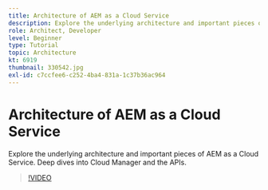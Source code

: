 ```yaml
---
title: Architecture of AEM as a Cloud Service
description: Explore the underlying architecture and important pieces of AEM as a Cloud Service. Deep dives into Cloud Manager and the APIs.
role: Architect, Developer
level: Beginner
type: Tutorial
topic: Architecture
kt: 6919
thumbnail: 330542.jpg
exl-id: c7ccfee6-c252-4ba4-831a-1c37b36ac964
---
```

# Architecture of AEM as a Cloud Service

Explore the underlying architecture and important pieces of AEM as a Cloud Service. Deep dives into Cloud Manager and the APIs.

>[!VIDEO](https://video.tv.adobe.com/v/330542/?quality=12&learn=on)
